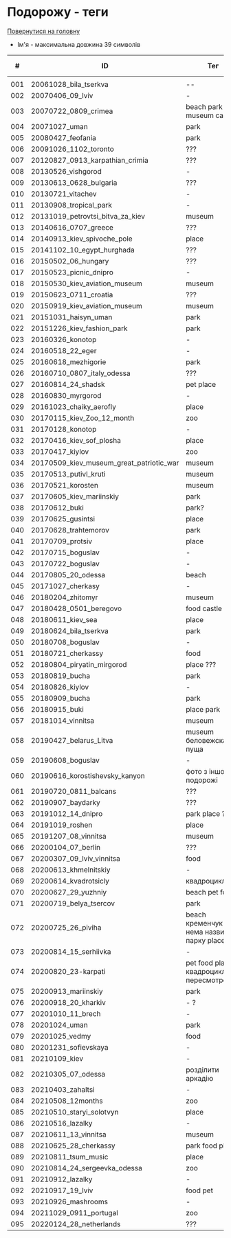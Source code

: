 # Подорожу - теги

[Повернутися на головну](../../Requirements/Requirements.md)

* Ім'я - максимальна довжина 39 символів

<table data-full-width="true"><thead><tr><th width="89">#</th><th width="249">ID</th><th>Тег</th><th data-type="select" data-multiple>Тип транспорту</th><th data-type="select" data-multiple>Природа</th><th data-type="select" data-multiple>Визначна пам'ятка</th></tr></thead><tbody><tr><td></td><td></td><td></td><td></td><td></td><td></td></tr><tr><td>001</td><td>20061028_bila_tserkva</td><td>--</td><td></td><td></td><td></td></tr><tr><td>002</td><td>20070406_09_lviv</td><td>-</td><td></td><td></td><td></td></tr><tr><td>003</td><td>20070722_0809_crimea</td><td>beach park museum castle</td><td></td><td></td><td></td></tr><tr><td>004</td><td>20071027_uman</td><td>park</td><td></td><td></td><td></td></tr><tr><td>005</td><td>20080427_feofania</td><td>park</td><td></td><td></td><td></td></tr><tr><td>006</td><td>20091026_1102_toronto</td><td>???</td><td></td><td></td><td></td></tr><tr><td>007</td><td>20120827_0913_karpathian_crimia</td><td>???</td><td></td><td></td><td></td></tr><tr><td>008</td><td>20130526_vishgorod</td><td>-</td><td></td><td></td><td></td></tr><tr><td>009</td><td>20130613_0628_bulgaria</td><td>???</td><td></td><td></td><td></td></tr><tr><td>010</td><td>20130721_vitachev</td><td>-</td><td></td><td></td><td></td></tr><tr><td>011</td><td>20130908_tropical_park</td><td>-</td><td></td><td></td><td></td></tr><tr><td>012</td><td>20131019_petrovtsi_bitva_za_kiev</td><td>museum</td><td></td><td></td><td></td></tr><tr><td>013</td><td>20140616_0707_greece</td><td>???</td><td></td><td></td><td></td></tr><tr><td>014</td><td>20140913_kiev_spivoche_pole</td><td>place</td><td></td><td></td><td></td></tr><tr><td>015</td><td>20141102_10_egypt_hurghada</td><td>???</td><td></td><td></td><td></td></tr><tr><td>016</td><td>20150502_06_hungary</td><td>???</td><td></td><td></td><td></td></tr><tr><td>017</td><td>20150523_picnic_dnipro</td><td>-</td><td></td><td></td><td></td></tr><tr><td>018</td><td>20150530_kiev_aviation_museum</td><td>museum</td><td></td><td></td><td></td></tr><tr><td>019</td><td>20150623_0711_croatia</td><td>???</td><td></td><td></td><td></td></tr><tr><td>020</td><td>20150919_kiev_aviation_museum</td><td>museum</td><td></td><td></td><td></td></tr><tr><td>021</td><td>20151031_haisyn_uman</td><td>park</td><td></td><td></td><td></td></tr><tr><td>022</td><td>20151226_kiev_fashion_park</td><td>park</td><td></td><td></td><td></td></tr><tr><td>023</td><td>20160326_konotop</td><td>-</td><td></td><td></td><td></td></tr><tr><td>024</td><td>20160518_22_eger</td><td>-</td><td></td><td></td><td></td></tr><tr><td>025</td><td>20160618_mezhigorie</td><td>park</td><td></td><td></td><td></td></tr><tr><td>026</td><td>20160710_0807_italy_odessa</td><td>???</td><td></td><td></td><td></td></tr><tr><td>027</td><td>20160814_24_shadsk</td><td>pet place</td><td></td><td></td><td></td></tr><tr><td>028</td><td>20160830_myrgorod</td><td>-</td><td></td><td></td><td></td></tr><tr><td>029</td><td>20161023_chaiky_aerofly</td><td>place</td><td></td><td></td><td></td></tr><tr><td>030</td><td>20170115_kiev_Zoo_12_month</td><td>zoo</td><td></td><td></td><td></td></tr><tr><td>031</td><td>20170128_konotop</td><td>-</td><td></td><td></td><td></td></tr><tr><td>032</td><td>20170416_kiev_sof_plosha</td><td>place</td><td></td><td></td><td></td></tr><tr><td>033</td><td>20170417_kiylov</td><td>zoo</td><td></td><td></td><td></td></tr><tr><td>034</td><td>20170509_kiev_museum_great_patriotic_war</td><td>museum</td><td></td><td></td><td></td></tr><tr><td>035</td><td>20170513_putivl_kruti</td><td>museum</td><td></td><td></td><td></td></tr><tr><td>036</td><td>20170521_korosten</td><td>museum</td><td></td><td></td><td></td></tr><tr><td>037</td><td>20170605_kiev_mariinskiy</td><td>park</td><td></td><td></td><td></td></tr><tr><td>038</td><td>20170612_buki</td><td>park?</td><td></td><td></td><td></td></tr><tr><td>039</td><td>20170625_gusintsi</td><td>place</td><td></td><td></td><td></td></tr><tr><td>040</td><td>20170628_trahtemorov</td><td>park</td><td></td><td></td><td></td></tr><tr><td>041</td><td>20170709_protsiv</td><td>place</td><td></td><td></td><td></td></tr><tr><td>042</td><td>20170715_boguslav</td><td>-</td><td></td><td></td><td></td></tr><tr><td>043</td><td>20170722_boguslav</td><td>-</td><td></td><td></td><td></td></tr><tr><td>044</td><td>20170805_20_odessa</td><td>beach</td><td></td><td></td><td></td></tr><tr><td>045</td><td>20171027_cherkasy</td><td>-</td><td></td><td></td><td></td></tr><tr><td>046</td><td>20180204_zhitomyr</td><td>museum</td><td></td><td></td><td></td></tr><tr><td>047</td><td>20180428_0501_beregovo</td><td>food castle</td><td></td><td></td><td></td></tr><tr><td>048</td><td>20180611_kiev_sea</td><td>place</td><td></td><td></td><td></td></tr><tr><td>049</td><td>20180624_bila_tserkva</td><td>park</td><td></td><td></td><td></td></tr><tr><td>050</td><td>20180708_boguslav</td><td>-</td><td></td><td></td><td></td></tr><tr><td>051</td><td>20180721_cherkassy</td><td>food</td><td></td><td></td><td></td></tr><tr><td>052</td><td>20180804_piryatin_mirgorod</td><td>place ???</td><td></td><td></td><td></td></tr><tr><td>053</td><td>20180819_bucha</td><td>park</td><td></td><td></td><td></td></tr><tr><td>054</td><td>20180826_kiylov</td><td>-</td><td></td><td></td><td></td></tr><tr><td>055</td><td>20180909_bucha</td><td>park</td><td></td><td></td><td></td></tr><tr><td>056</td><td>20180915_buki</td><td>place park</td><td></td><td></td><td></td></tr><tr><td>057</td><td>20181014_vinnitsa</td><td>museum</td><td></td><td></td><td></td></tr><tr><td>058</td><td>20190427_belarus_Litva</td><td>museum беловежская пуща</td><td></td><td></td><td></td></tr><tr><td>059</td><td>20190608_boguslav</td><td>-</td><td></td><td></td><td></td></tr><tr><td>060</td><td>20190616_korostishevsky_kanyon</td><td>фото з іншої подорожі</td><td></td><td></td><td></td></tr><tr><td>061</td><td>20190720_0811_balcans</td><td>???</td><td></td><td></td><td></td></tr><tr><td>062</td><td>20190907_baydarky</td><td>???</td><td></td><td></td><td></td></tr><tr><td>063</td><td>20191012_14_dnipro</td><td>park place ???</td><td></td><td></td><td></td></tr><tr><td>064</td><td>20191019_roshen</td><td>place</td><td></td><td></td><td></td></tr><tr><td>065</td><td>20191207_08_vinnitsa</td><td>museum</td><td></td><td></td><td></td></tr><tr><td>066</td><td>20200104_07_berlin</td><td>???</td><td></td><td></td><td></td></tr><tr><td>067</td><td>20200307_09_lviv_vinnitsa</td><td>food</td><td></td><td></td><td></td></tr><tr><td>068</td><td>20200613_khmelnitskiy</td><td>-</td><td></td><td></td><td></td></tr><tr><td>069</td><td>20200614_kvadrotsicly</td><td>квадроцикли???</td><td></td><td></td><td></td></tr><tr><td>070</td><td>20200627_29_yuzhniy</td><td>beach pet food</td><td></td><td></td><td></td></tr><tr><td>071</td><td>20200719_belya_tsercov</td><td>park</td><td></td><td></td><td></td></tr><tr><td>072</td><td>20200725_26_piviha</td><td>beach кременчук - нема назви парку place</td><td></td><td></td><td></td></tr><tr><td>073</td><td>20200814_15_serhiivka</td><td>-</td><td></td><td></td><td></td></tr><tr><td>074</td><td>20200820_23-karpati</td><td>pet food place - квадроцикли пересмотреть</td><td></td><td></td><td></td></tr><tr><td>075</td><td>20200913_mariinskiy</td><td>park</td><td></td><td></td><td></td></tr><tr><td>076</td><td>20200918_20_kharkiv</td><td>- ?</td><td></td><td></td><td></td></tr><tr><td>077</td><td>20201010_11_brech</td><td>-</td><td></td><td></td><td></td></tr><tr><td>078</td><td>20201024_uman</td><td>park</td><td></td><td></td><td></td></tr><tr><td>079</td><td>20201025_vedmy</td><td>food</td><td></td><td></td><td></td></tr><tr><td>080</td><td>20201231_sofievskaya</td><td>-</td><td></td><td></td><td></td></tr><tr><td>081</td><td>20210109_kiev</td><td>-</td><td></td><td></td><td></td></tr><tr><td>082</td><td>20210305_07_odessa</td><td>розділити аркадію</td><td></td><td></td><td></td></tr><tr><td>083</td><td>20210403_zahaltsi</td><td>-</td><td></td><td></td><td></td></tr><tr><td>084</td><td>20210508_12months</td><td>zoo</td><td></td><td></td><td></td></tr><tr><td>085</td><td>20210510_staryi_solotvyn</td><td>place</td><td></td><td></td><td></td></tr><tr><td>086</td><td>20210516_lazalky</td><td>-</td><td></td><td></td><td></td></tr><tr><td>087</td><td>20210611_13_vinnitsa</td><td>museum</td><td></td><td></td><td></td></tr><tr><td>088</td><td>20210625_28_cherkassy</td><td>park food place</td><td></td><td></td><td></td></tr><tr><td>089</td><td>20210811_tsum_music</td><td>place</td><td></td><td></td><td></td></tr><tr><td>090</td><td>20210814_24_sergeevka_odessa</td><td>zoo</td><td></td><td></td><td></td></tr><tr><td>091</td><td>20210912_lazalky</td><td>-</td><td></td><td></td><td></td></tr><tr><td>092</td><td>20210917_19_lviv</td><td>food pet</td><td></td><td></td><td></td></tr><tr><td>093</td><td>20210926_mashrooms</td><td>-</td><td></td><td></td><td></td></tr><tr><td>094</td><td>20211029_0911_portugal</td><td>zoo</td><td></td><td></td><td></td></tr><tr><td>095</td><td>20220124_28_netherlands</td><td>???</td><td></td><td></td><td></td></tr></tbody></table>
